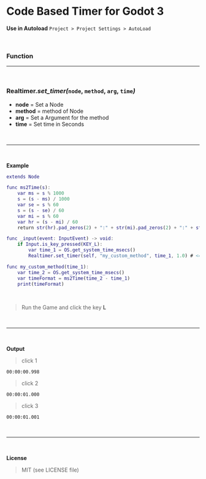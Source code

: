 # Code Based Timer for Godot 3

**Use in Autoload** `Project > Project Settings > AutoLoad`

<br />

### Function

___

<br />

### **Realtimer._set_timer(_`node`, `method`, `arg`, `time`_)_**

+ **node** = Set a Node
+ **method** = method of Node
+ **arg** = Set a Argument for the method
+ **time** = Set time in Seconds

<br />

___

<br />

**Example**

```gd
extends Node

func ms2Time(s):
    var ms = s % 1000
    s = (s - ms) / 1000
    var se = s % 60
    s = (s - se) / 60
    var mi = s % 60
    var hr = (s - mi) / 60
    return str(hr).pad_zeros(2) + ":" + str(mi).pad_zeros(2) + ":" + str(se).pad_zeros(2) + "." + str(ms).pad_zeros(3)

func _input(event: InputEvent) -> void:
    if Input.is_key_pressed(KEY_L):
        var time_1 = OS.get_system_time_msecs()
        Realtimer.set_timer(self, "my_custom_method", time_1, 1.0) # <==== Run Timer

func my_custom_method(time_1):
    var time_2 = OS.get_system_time_msecs()
    var timeFormat = ms2Time(time_2 - time_1)
    print(timeFormat)

```

<br />

> Run the Game and click the key **L**

<br />

___

<br />

**Output**

> click 1
```
00:00:00.998
```

> click 2
```
00:00:01.000
```

> click 3
```
00:00:01.001
```

<br />

___

<br />

**License**

> MIT (see LICENSE file)
